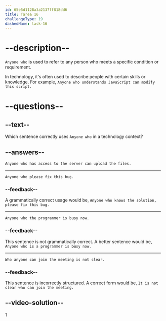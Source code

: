 ```yaml
---
id: 65e5d1128a3a2137ff818dd6
title: Tarea 16
challengeType: 19
dashedName: task-16
---
```


# --description--

`Anyone who` is used to refer to any person who meets a specific condition or requirement.

In technology, it's often used to describe people with certain skills or knowledge. For example, `Anyone who understands JavaScript can modify this script.`

# --questions--

## --text--

Which sentence correctly uses `Anyone who` in a technology context?

## --answers--

`Anyone who has access to the server can upload the files.`

---

`Anyone who please fix this bug.`

### --feedback--

A grammatically correct usage would be, `Anyone who knows the solution, please fix this bug.`

---

`Anyone who the programmer is busy now.`

### --feedback--

This sentence is not grammatically correct. A better sentence would be, `Anyone who is a programmer is busy now.`

---

`Who anyone can join the meeting is not clear.`

### --feedback--

This sentence is incorrectly structured. A correct form would be, `It is not clear who can join the meeting.`

## --video-solution--

1
